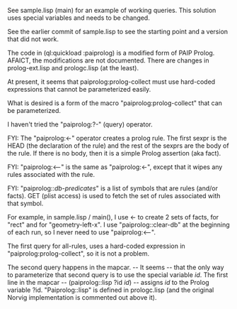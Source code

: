 See sample.lisp (main) for an example of working queries.  This solution uses special variables and needs to be changed.

See the earlier commit of sample.lisp to see the starting point and a version that did not work. 

The code in (ql:quickload :paiprolog) is a modified form of PAIP Prolog.  AFAICT, the modifications are not documented.  There are changes in prolog-ext.lisp and prologc.lisp (at the least).


At present, it seems that paiprolog:prolog-collect must use hard-coded expressions that cannot be parameterized easily.

What is desired is a form of the macro "paiprolog:prolog-collect" that can be parameterized.

I haven't tried the "paiprolog:?-" (query) operator.

FYI: The "paiprolog:<-" operator creates a prolog rule.  The first sexpr is the HEAD (the declaration of the rule) and the rest of the sexprs are the body of the rule.  If there is no body, then it is a simple Prolog assertion (aka fact).

FYI: "paiprolog:<--" is the same as "paiprolog:<-", except that it wipes any rules associated with the rule.

FYI: "paiprolog::*db-predicates*" is a list of symbols that are rules (and/or facts).  GET (plist access) is used to fetch the set of rules associated with that symbol.

For example, in sample.lisp / main(), I use <- to create 2 sets of facts, for "rect" and for "geometry-left-x".  I use "paiprolog::clear-db" at the beginning of each run, so I never need to use "paiprolog:<--".

The first query for all-rules, uses a hard-coded expression in "paiprolog:prolog-collect", so it is not a problem.

The second query happens in the mapcar. -- It seems -- that the only way to parameterize that second query is to use the special variable *id*.  The first line in the mapcar -- (paiprolog::lisp ?id *id*) -- assigns *id* to the Prolog variable ?id.  "Paiprolog::lisp" is defined in prologc.lisp (and the original Norvig implementation is commented out above it).

